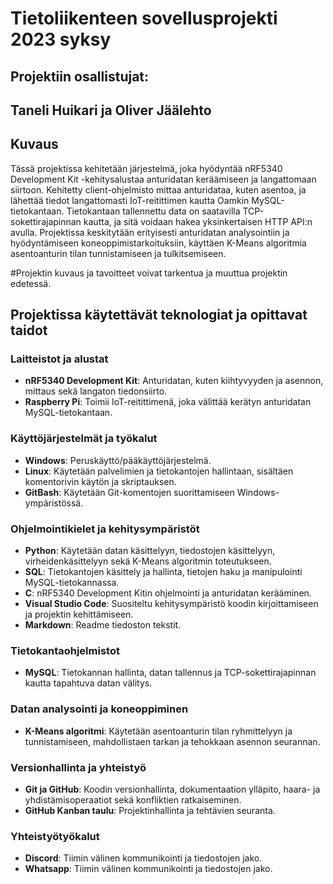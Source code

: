 # Tietoliikenteen sovellusprojekti 2023 syksy

## Projektiin osallistujat:
## Taneli Huikari ja Oliver Jäälehto

## Kuvaus
Tässä projektissa kehitetään järjestelmä, joka hyödyntää nRF5340 Development Kit -kehitysalustaa anturidatan keräämiseen ja langattomaan siirtoon. Kehitetty client-ohjelmisto mittaa anturidataa, kuten asentoa, ja lähettää tiedot langattomasti IoT-reitittimen kautta Oamkin MySQL-tietokantaan. Tietokantaan tallennettu data on saatavilla TCP-sokettirajapinnan kautta, ja sitä voidaan hakea yksinkertaisen HTTP API:n avulla. Projektissa keskitytään erityisesti anturidatan analysointiin ja hyödyntämiseen koneoppimistarkoituksiin, käyttäen K-Means algoritmia asentoanturin tilan tunnistamiseen ja tulkitsemiseen.

#Projektin kuvaus ja tavoitteet voivat tarkentua ja muuttua projektin edetessä.

## Projektissa käytettävät teknologiat ja opittavat taidot

### Laitteistot ja alustat
- **nRF5340 Development Kit**: Anturidatan, kuten kiihtyvyyden ja asennon, mittaus sekä langaton tiedonsiirto.
- **Raspberry Pi**: Toimii IoT-reitittimenä, joka välittää kerätyn anturidatan MySQL-tietokantaan.

### Käyttöjärjestelmät ja työkalut
- **Windows**: Peruskäyttö/pääkäyttöjärjestelmä.
- **Linux**: Käytetään palvelimien ja tietokantojen hallintaan, sisältäen komentorivin käytön ja skriptauksen.
- **GitBash**: Käytetään Git-komentojen suorittamiseen Windows-ympäristössä.

### Ohjelmointikielet ja kehitysympäristöt
- **Python**: Käytetään datan käsittelyyn, tiedostojen käsittelyyn, virheidenkäsittelyyn sekä K-Means algoritmin toteutukseen.
- **SQL**: Tietokantojen käsittely ja hallinta, tietojen haku ja manipulointi MySQL-tietokannassa.
- **C**: nRF5340 Development Kitin ohjelmointi ja anturidatan kerääminen.
- **Visual Studio Code**: Suositeltu kehitysympäristö koodin kirjoittamiseen ja projektin kehittämiseen.
- **Markdown**: Readme tiedoston tekstit.

### Tietokantaohjelmistot
- **MySQL**: Tietokannan hallinta, datan tallennus ja TCP-sokettirajapinnan kautta tapahtuva datan välitys.

### Datan analysointi ja koneoppiminen
- **K-Means algoritmi**: Käytetään asentoanturin tilan ryhmittelyyn ja tunnistamiseen, mahdollistaen tarkan ja tehokkaan asennon seurannan.

### Versionhallinta ja yhteistyö
- **Git ja GitHub**: Koodin versionhallinta, dokumentaation ylläpito, haara- ja yhdistämisoperaatiot sekä konfliktien ratkaiseminen.
- **GitHub Kanban taulu**: Projektinhallinta ja tehtävien seuranta.

### Yhteistyötyökalut
- **Discord**: Tiimin välinen kommunikointi ja tiedostojen jako.
- **Whatsapp**: Tiimin välinen kommunikointi  ja tiedostojen jako.
